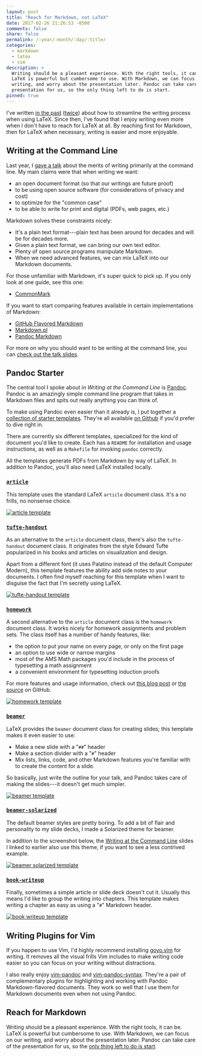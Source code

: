 ```yaml
---
layout: post
title: "Reach for Markdown, not LaTeX"
date: 2017-02-26 21:26:53 -0500
comments: false
share: false
permalink: /:year/:month/:day/:title/
categories:
  - markdown
  - latex
  - vim
description: >
  Writing should be a pleasant experience. With the right tools, it can be.
  LaTeX is powerful but cumbersome to use. With Markdown, we can focus on our
  writing, and worry about the presentation later. Pandoc can take care of the
  presentation for us, so the only thing left to do is start.
pinned: true
---
```


I've written [in the past][latex-part1] ([twice][latex-part2]) about how to
streamline the writing process when using LaTeX. Since then, I've found that I
enjoy writing even more when I don't have to reach for LaTeX at all. By reaching
first for Markdown, then for LaTeX when necessary, writing is easier and more
enjoyable.

<!-- more -->

## Writing at the Command Line

Last year, I [gave a talk][writing-cli] about the merits of writing primarily at
the command line. My main claims were that when writing we want:

- an open document format (so that our writings are future proof)
- to be using open source software (for considerations of privacy and cost)
- to optimize for the "common case"
- to be able to write for print and digital (PDFs, web pages, etc.)

Markdown solves these constraints nicely:

- It's a plain text format---plain text has been around for decades and will
  be for decades more.
- Given a plain text format, we can bring our own text editor.
- Plenty of open source programs manipulate Markdown.
- When we need advanced features, we can mix LaTeX into our Markdown documents.

For those unfamiliar with Markdown, it's super quick to pick up. If you only
look at one guide, see this one:

- [CommonMark](http://commonmark.org/help/)

If you want to start comparing features available in certain implementations of
Markdown:

- [GitHub Flavored Markdown](https://guides.github.com/features/mastering-markdown/)
- [Markdown.pl](https://daringfireball.net/projects/markdown/)
- [Pandoc Markdown](http://pandoc.org/MANUAL.html#pandocs-markdown)

For more on why you should want to be writing at the command line, you can
[check out the talk slides][writing-cli].


## Pandoc Starter

The central tool I spoke about in *Writing at the Command Line* is [Pandoc].
Pandoc is an amazingly simple command line program that takes in Markdown files
and spits out really anything you can think of.

To make using Pandoc even easier than it already is, I put together a
[collection of starter templates][pandoc-starter]. They're all available [on
Github][pandoc-starter] if you'd prefer to dive right in.

There are currently six different templates, specialized for the kind of
document you'd like to create. Each has a `README` for installation and usage
instructions, as well as a `Makefile` for invoking `pandoc` correctly.

All the templates generate PDFs from Markdown by way of LaTeX. In addition to
Pandoc, you'll also need LaTeX installed locally.

### [`article`][ps-article]

This template uses the standard LaTeX `article` document class. It's a
no frills, no nonsense choice.

[![article template](/images/pandoc-starter-article.png)][ps-article-pdf]

### [`tufte-handout`][ps-tufte-handout]

As an alternative to the `article` document class, there's also the
`tufte-handout` document class. It originates from the style Edward Tufte
popularized in his books and articles on visualization and design.

Apart from a different font (it uses Palatino instead of the default Computer
Modern), this template features the ability add side notes to your documents. I
often find myself reaching for this template when I want to disguise the fact
that I'm secretly using LaTeX.

[![tufte-handout template](/images/pandoc-starter-tufte-handout.png)][ps-tufte-handout-pdf]

### [`homework`][ps-homework]

A second alternative to the `article` document class is the `homework` document
class. It works nicely for homework assignments and problem sets. The class
itself has a number of handy features, like:

- the option to put your name on every page, or only on the first page
- an option to use wide or narrow margins
- most of the AMS Math packages you'd include in the process of typesetting a
  math assignment
- a convenient environment for typesetting induction proofs

For more features and usage information, check out [this blog post][homework] or
[the source][homework-github] on GitHub.

[![homework template](/images/pandoc-starter-homework.png)][ps-homework-pdf]

### [`beamer`][ps-beamer]

LaTeX provides the `beamer` document class for creating slides; this template
makes it even easier to use:

- Make a new slide with a "`##`" header
- Make a section divider with a "`#`" header
- Mix lists, links, code, and other Markdown features you're familiar with to
  create the content for a slide.

So basically, just write the outline for your talk, and Pandoc takes care of
making the slides---it doesn't get much simpler.

[![beamer template](/images/pandoc-starter-beamer.png)][ps-beamer-pdf]

### [`beamer-solarized`][ps-beamer-solarized]

The default beamer styles are pretty boring. To add a bit of flair and
personality to my slide decks, I made a Solarized theme for beamer.

In addition to the screenshot below, the [Writing at the Command
Line][writing-cli] slides I linked to earlier also use this theme, if you want
to see a less contrived example.

[![beamer solarized template](/images/pandoc-starter-beamer-solarized.png)][ps-beamer-solarized-pdf]

### [`book-writeup`][ps-book-writeup]

Finally, sometimes a simple article or slide deck doesn't cut it. Usually this
means I'd like to group the writing into chapters. This template makes writing a
chapter as easy as using a "`#`" Markdown header.

[![book writeup template](/images/pandoc-starter-book-writeup.png)][ps-book-writeup-pdf]


## Writing Plugins for Vim

If you happen to use Vim, I'd highly recommend installing [goyo.vim] for
writing. It removes all the visual frills Vim includes to make writing code
easier so you can focus on your writing without distractions.

I also really enjoy [vim-pandoc] and [vim-pandoc-syntax]. They're a pair of
complementary plugins for highlighting and working with Pandoc Markdown-flavored
documents. They work so well that I use them for Markdown documents even when
not using Pandoc.


## Reach for Markdown

Writing should be a pleasant experience. With the right tools, it can be. LaTeX
is powerful but cumbersome to use. With Markdown, we can focus on our writing,
and worry about the presentation later. Pandoc can take care of the presentation
for us, so the [only thing left to do is start][pandoc-starter].



[latex-part1]: /2014/10/06/offline-latex-development/
[latex-part2]: /2015/01/10/offline-latex-development-part-2/
[writing-cli]: https://jez.io/talks/writing-at-the-command-line/
[Pandoc]: https://pandoc.org/
[pandoc-starter]: https://github.com/jez/pandoc-starter
[homework]: /2015/01/10/the-latex-homework-document-class/
[homework-github]: https://github.com/jez/latex-homework-class
[goyo.vim]: https://github.com/junegunn/goyo.vim
[vim-pandoc]: https://github.com/vim-pandoc/vim-pandoc
[vim-pandoc-syntax]: https://github.com/vim-pandoc/vim-pandoc-syntax

[ps-article]: https://github.com/jez/pandoc-starter/tree/master/article
[ps-tufte-handout]: https://github.com/jez/pandoc-starter/tree/master/tufte-handout
[ps-homework]: https://github.com/jez/pandoc-starter/tree/master/tufte-handout
[ps-beamer]: https://github.com/jez/pandoc-starter/tree/master/beamer
[ps-beamer-solarized]: https://github.com/jez/pandoc-starter/tree/master/beamer-solarized
[ps-book-writeup]: https://github.com/jez/pandoc-starter/tree/master/book-writeup

[ps-article-pdf]: https://github.com/jez/pandoc-starter/blob/master/article/src/sample.pdf
[ps-tufte-handout-pdf]: https://github.com/jez/pandoc-starter/blob/master/tufte-handout/src/sample.pdf
[ps-homework-pdf]: https://github.com/jez/pandoc-starter/blob/master/homework/src/sample.pdf
[ps-beamer-pdf]: https://github.com/jez/pandoc-starter/blob/master/beamer/src/sample.pdf
[ps-beamer-solarized-pdf]: https://github.com/jez/pandoc-starter/blob/master/beamer-solarized/src/sample.pdf
[ps-book-writeup-pdf]: https://github.com/jez/pandoc-starter/blob/master/book-writeup/src/sample.pdf
